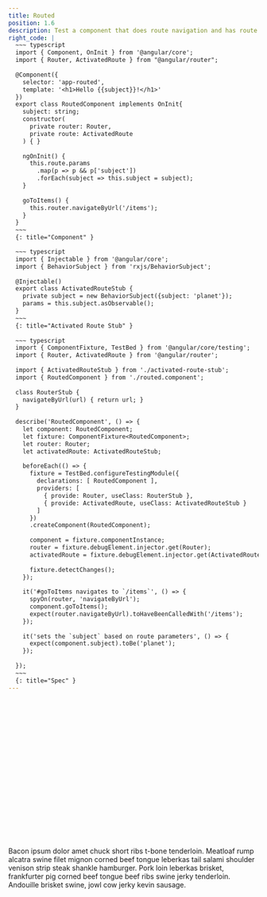 ```yaml
---
title: Routed
position: 1.6
description: Test a component that does route navigation and has route params
right_code: |
  ~~~ typescript
  import { Component, OnInit } from '@angular/core';
  import { Router, ActivatedRoute } from "@angular/router";
  
  @Component({
    selector: 'app-routed',
    template: '<h1>Hello {{subject}}!</h1>'
  })
  export class RoutedComponent implements OnInit{
    subject: string;
    constructor(
      private router: Router,
      private route: ActivatedRoute
    ) { }
  
    ngOnInit() {
      this.route.params
        .map(p => p && p['subject'])
        .forEach(subject => this.subject = subject);
    }
  
    goToItems() {
      this.router.navigateByUrl('/items');
    }
  }
  ~~~
  {: title="Component" }

  ~~~ typescript
  import { Injectable } from '@angular/core';
  import { BehaviorSubject } from 'rxjs/BehaviorSubject';
  
  @Injectable()
  export class ActivatedRouteStub {
    private subject = new BehaviorSubject({subject: 'planet'});
    params = this.subject.asObservable();
  }
  ~~~
  {: title="Activated Route Stub" }
  
  ~~~ typescript
  import { ComponentFixture, TestBed } from '@angular/core/testing';
  import { Router, ActivatedRoute } from '@angular/router';
  
  import { ActivatedRouteStub } from './activated-route-stub';
  import { RoutedComponent } from './routed.component';
  
  class RouterStub {
    navigateByUrl(url) { return url; }
  }
  
  describe('RoutedComponent', () => {
    let component: RoutedComponent;
    let fixture: ComponentFixture<RoutedComponent>;
    let router: Router;
    let activatedRoute: ActivatedRouteStub;
  
    beforeEach(() => {
      fixture = TestBed.configureTestingModule({
        declarations: [ RoutedComponent ],
        providers: [
          { provide: Router, useClass: RouterStub },
          { provide: ActivatedRoute, useClass: ActivatedRouteStub }
        ]
      })
      .createComponent(RoutedComponent);
  
      component = fixture.componentInstance;
      router = fixture.debugElement.injector.get(Router);
      activatedRoute = fixture.debugElement.injector.get(ActivatedRoute);
  
      fixture.detectChanges();
    });
  
    it('#goToItems navigates to `/items`', () => {
      spyOn(router, 'navigateByUrl');
      component.goToItems();
      expect(router.navigateByUrl).toHaveBeenCalledWith('/items');
    });
  
    it('sets the `subject` based on route parameters', () => {
      expect(component.subject).toBe('planet');
    });
  
  });
  ~~~
  {: title="Spec" }
---
```


<div class="wistia_responsive_padding" style="padding:56.25% 0 0 0;position:relative;">
  <div class="wistia_responsive_wrapper" style="height:100%;left:0;position:absolute;top:0;width:100%;">
    <div class="wistia_embed wistia_async_1j5bqrhc65 videoFoam=true" style="height:100%;width:100%">&nbsp;</div>
  </div>
</div>

Bacon ipsum dolor amet chuck short ribs t-bone tenderloin. Meatloaf rump alcatra swine filet mignon corned beef tongue leberkas tail salami shoulder venison strip steak shankle hamburger. Pork loin leberkas brisket, frankfurter pig corned beef tongue beef ribs swine jerky tenderloin. Andouille brisket swine, jowl cow jerky kevin sausage.

